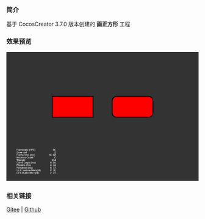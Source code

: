 ### 简介
基于 CocosCreator 3.7.0 版本创建的 **画正方形** 工程

### 效果预览
![image](../../../image/202203/2022030402.png)

### 相关链接
[Gitee](https://gitee.com/mirrors_cocos-creator/test-cases-3d/tree/v3.0/assets/cases/ui/14.graphics) | [Github](https://github.com/cocos-creator/test-cases-3d/tree/v3.0/assets/cases/ui/14.graphics)